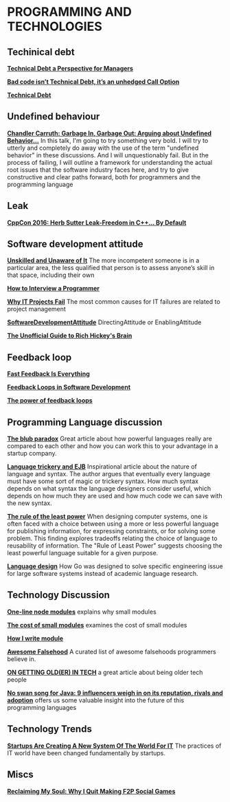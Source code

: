 # PROGRAMMING AND TECHNOLOGIES

## Techinical debt
**[Technical Debt a Perspective for Managers]([http://www.infoq.com/articles/technical-debt-levison)**

**[Bad code isn’t Technical Debt, it’s an unhedged Call Option](http://www.m3p.co.uk/blog/2010/07/23/bad-code-isnt-technical-debt-its-an-unhedged-call-option/)**

**[Technical Debt]([http://c2.com/cgi/wiki?TechnicalDebt)**

## Undefined behaviour
**[Chandler Carruth: Garbage In, Garbage Out: Arguing about Undefined Behavior...](https://www.youtube.com/watch?v=yG1OZ69H_-o)** In this talk, I'm going to try something very bold. I will try to utterly and completely do away with the use of the term "undefined behavior" in these discussions. And I will unquestionably fail. But in the process of failing, I will outline a framework for understanding the actual root issues that the software industry faces here, and try to give constructive and clear paths forward, both for programmers and the programming language

## Leak
**[CppCon 2016: Herb Sutter Leak-Freedom in C++... By Default](https://www.youtube.com/watch?v=JfmTagWcqoE)**

## Software development attitude
**[Unskilled and Unaware of It](http://www.damninteresting.com/unskilled-and-unaware-of-it)** The more incompetent someone is in a particular area, the less qualified that person is to assess anyone’s skill in that space, including their own

**[How to Interview a Programmer](http://www.artima.com/wbc/interprog.html)**

**[Why IT Projects Fail](http://www.projectperfect.com.au/info_it_projects_fail.php)** The most common causes for IT failures are related to project management

**[SoftwareDevelopmentAttitude](http://martinfowler.com/bliki/SoftwareDevelopmentAttitude.html)** DirectingAttitude or EnablingAttitude

**[The Unofficial Guide to Rich Hickey's Brain](http://www.flyingmachinestudios.com/programming/the-unofficial-guide-to-rich-hickeys-brain/)**

## Feedback loop
**[Fast Feedback Is Everything](https://medium.com/production-ready/fast-feedback-is-everything-14bd42192675#.7vgqjzgbw)**

**[Feedback Loops in Software Development](http://lethain.com/feedback-loops-in-software-development/)**

**[The power of feedback loops](https://lucamezzalira.com/2015/06/14/the-power-of-feedback-loops/)**

## Programming Language discussion
**[The blub paradox](http://paulgraham.com/avg.html)** Great article about how powerful languages really are compared to each other and how you can work this to your advantage in a startup company.

**[Language trickery and EJB](http://sites.google.com/site/steveyegge2/language-trickery-and-ejb)** Inspirational article about the nature of language and syntax. The author argues that eventually every language must have some sort of magic or trickery syntax. How much syntax depends on what syntax the language designers consider useful, which depends on how much they are used and how much code we can save with the new syntax.

**[The rule of the least power](http://www.w3.org/2001/tag/doc/leastPower.html)** When designing computer systems, one is often faced with a choice between using a more or less powerful language for publishing information, for expressing constraints, or for solving some problem. This finding explores tradeoffs relating the choice of language to reusability of information. The "Rule of Least Power" suggests choosing the least powerful language suitable for a given purpose.

**[Language design](http://talks.golang.org/2012/splash.article)** How Go was designed to solve specific engineering issue for large software systems instead of academic language research.

## Technology Discussion
**[One-line node modules](https://github.com/sindresorhus/ama/issues/10#issuecomment-117766328)** explains why small modules

**[The cost of small modules](https://nolanlawson.com/2016/08/15/the-cost-of-small-modules/)** examines the cost of small modules

**[How I write module](https://gist.github.com/minhhh/dde1dbd198e499b770d8b5069069d72f)**

**[Awesome Falsehood](https://github.com/kdeldycke/awesome-falsehood)** A curated list of awesome falsehoods programmers believe in.

**[ON GETTING OLD(ER) IN TECH](http://corgibytes.com/blog/2016/12/06/getting-old-er-in-tech/)** a great article about being older tech people

**[No swan song for Java: 9 influencers weigh in on its reputation, rivals and adoption](https://jaxenter.com/java-influencers-interview-1-135570.html)** offers us some valuable insight into the future of this programming languages

## Technology Trends

**[Startups Are Creating A New System Of The World For IT](http://highscalability.com/blog/2012/5/7/startups-are-creating-a-new-system-of-the-world-for-it.html)** The practices of IT world have been changed fundamentally by startups.

## Miscs

**[Reclaiming My Soul: Why I Quit Making F2P Social Games](https://www.youtube.com/watch?v=hri6M1AAoSo)**
